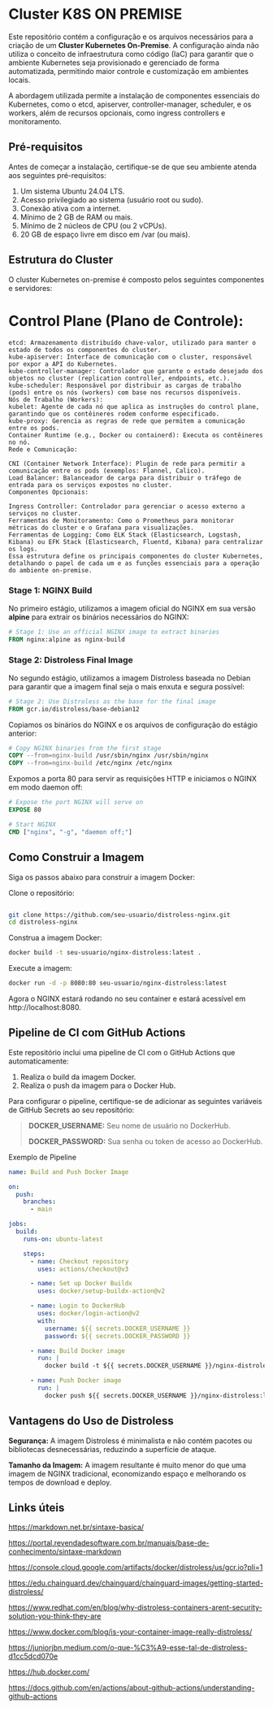 # Cluster K8S ON PREMISE

Este repositório contém a configuração e os arquivos necessários para a criação de um **Cluster Kubernetes On-Premise**. A configuração ainda não utiliza o conceito de infraestrutura como código (IaC) para garantir que o ambiente Kubernetes seja provisionado e gerenciado de forma automatizada, permitindo maior controle e customização em ambientes locais.

A abordagem utilizada permite a instalação de componentes essenciais do Kubernetes, como o etcd, apiserver, controller-manager, scheduler, e os workers, além de recursos opcionais, como ingress controllers e monitoramento.

## Pré-requisitos

Antes de começar a instalação, certifique-se de que seu ambiente atenda aos seguintes pré-requisitos:

1. Um sistema Ubuntu 24.04 LTS.
2. Acesso privilegiado ao sistema (usuário root ou sudo).
3. Conexão ativa com a internet.
4. Mínimo de 2 GB de RAM ou mais.
5. Mínimo de 2 núcleos de CPU (ou 2 vCPUs).
6. 20 GB de espaço livre em disco em /var (ou mais).

## Estrutura do Cluster
O cluster Kubernetes on-premise é composto pelos seguintes componentes e servidores:

# Control Plane (Plano de Controle):

```
etcd: Armazenamento distribuído chave-valor, utilizado para manter o estado de todos os componentes do cluster.
kube-apiserver: Interface de comunicação com o cluster, responsável por expor a API do Kubernetes.
kube-controller-manager: Controlador que garante o estado desejado dos objetos no cluster (replication controller, endpoints, etc.).
kube-scheduler: Responsável por distribuir as cargas de trabalho (pods) entre os nós (workers) com base nos recursos disponíveis.
Nós de Trabalho (Workers):
kubelet: Agente de cada nó que aplica as instruções do control plane, garantindo que os contêineres rodem conforme especificado.
kube-proxy: Gerencia as regras de rede que permitem a comunicação entre os pods.
Container Runtime (e.g., Docker ou containerd): Executa os contêineres no nó.
Rede e Comunicação:

CNI (Container Network Interface): Plugin de rede para permitir a comunicação entre os pods (exemplos: Flannel, Calico).
Load Balancer: Balanceador de carga para distribuir o tráfego de entrada para os serviços expostos no cluster.
Componentes Opcionais:

Ingress Controller: Controlador para gerenciar o acesso externo a serviços no cluster.
Ferramentas de Monitoramento: Como o Prometheus para monitorar métricas do cluster e o Grafana para visualizações.
Ferramentas de Logging: Como ELK Stack (Elasticsearch, Logstash, Kibana) ou EFK Stack (Elasticsearch, Fluentd, Kibana) para centralizar os logs.
Essa estrutura define os principais componentes do cluster Kubernetes, detalhando o papel de cada um e as funções essenciais para a operação do ambiente on-premise.
```




### Stage 1: NGINX Build

No primeiro estágio, utilizamos a imagem oficial do NGINX em sua versão **alpine** para extrair os binários necessários do NGINX:

```dockerfile
# Stage 1: Use an official NGINX image to extract binaries
FROM nginx:alpine as nginx-build
```

### Stage 2: Distroless Final Image
No segundo estágio, utilizamos a imagem Distroless baseada no Debian para garantir que a imagem final seja o mais enxuta e segura possível:

```dockerfile
# Stage 2: Use Distroless as the base for the final image
FROM gcr.io/distroless/base-debian12
```
Copiamos os binários do NGINX e os arquivos de configuração do estágio anterior:

```dockerfile
# Copy NGINX binaries from the first stage
COPY --from=nginx-build /usr/sbin/nginx /usr/sbin/nginx
COPY --from=nginx-build /etc/nginx /etc/nginx
```
Expomos a porta 80 para servir as requisições HTTP e iniciamos o NGINX em modo daemon off:

```dockerfile
# Expose the port NGINX will serve on
EXPOSE 80

# Start NGINX
CMD ["nginx", "-g", "daemon off;"]
```
## Como Construir a Imagem

Siga os passos abaixo para construir a imagem Docker:

Clone o repositório:

```bash

git clone https://github.com/seu-usuario/distroless-nginx.git
cd distroless-nginx
```
Construa a imagem Docker:

```bash
docker build -t seu-usuario/nginx-distroless:latest .
```
Execute a imagem:

```bash
docker run -d -p 8080:80 seu-usuario/nginx-distroless:latest
```
Agora o NGINX estará rodando no seu container e estará acessível em http://localhost:8080.

## Pipeline de CI com GitHub Actions

Este repositório inclui uma pipeline de CI com o GitHub Actions que automaticamente:

1. Realiza o build da imagem Docker.
2. Realiza o push da imagem para o Docker Hub.
   
Para configurar o pipeline, certifique-se de adicionar as seguintes variáveis de GitHub Secrets ao seu repositório:
>
> **DOCKER_USERNAME:** Seu nome de usuário no DockerHub.
>
> **DOCKER_PASSWORD:** Sua senha ou token de acesso ao DockerHub.
>

Exemplo de Pipeline

```yaml
name: Build and Push Docker Image

on:
  push:
    branches:
      - main

jobs:
  build:
    runs-on: ubuntu-latest

    steps:
      - name: Checkout repository
        uses: actions/checkout@v3

      - name: Set up Docker Buildx
        uses: docker/setup-buildx-action@v2

      - name: Login to DockerHub
        uses: docker/login-action@v2
        with:
          username: ${{ secrets.DOCKER_USERNAME }}
          password: ${{ secrets.DOCKER_PASSWORD }}

      - name: Build Docker image
        run: |
          docker build -t ${{ secrets.DOCKER_USERNAME }}/nginx-distroless:latest .

      - name: Push Docker image
        run: |
          docker push ${{ secrets.DOCKER_USERNAME }}/nginx-distroless:latest
```

## Vantagens do Uso de Distroless

**Segurança:** A imagem Distroless é minimalista e não contém pacotes ou bibliotecas desnecessárias, reduzindo a superfície de ataque.

**Tamanho da Imagem:** A imagem resultante é muito menor do que uma imagem de NGINX tradicional, economizando espaço e melhorando os tempos de download e deploy.

## Links úteis

https://markdown.net.br/sintaxe-basica/

https://portal.revendadesoftware.com.br/manuais/base-de-conhecimento/sintaxe-markdown

https://console.cloud.google.com/artifacts/docker/distroless/us/gcr.io?pli=1

https://edu.chainguard.dev/chainguard/chainguard-images/getting-started-distroless/

https://www.redhat.com/en/blog/why-distroless-containers-arent-security-solution-you-think-they-are

https://www.docker.com/blog/is-your-container-image-really-distroless/

https://juniorjbn.medium.com/o-que-%C3%A9-esse-tal-de-distroless-d1cc5dcd070e

https://hub.docker.com/

https://docs.github.com/en/actions/about-github-actions/understanding-github-actions
